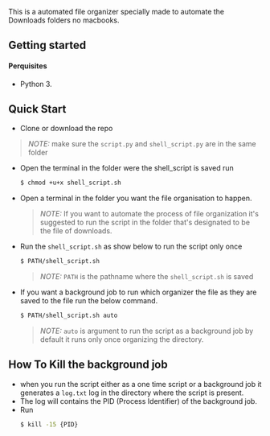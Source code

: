 This is a automated file organizer specially made to automate the Downloads folders no macbooks.

## Getting started

#### Perquisites
- Python 3.

## Quick Start

- Clone or download the repo
> *NOTE:* make sure the `script.py` and `shell_script.py` are in the same folder
- Open the terminal in the folder were the shell_script is saved run
  ```bash
  $ chmod +u+x shell_script.sh
  ```
- Open a terminal in the folder you want the file organisation to happen.<br>
  > *NOTE:* If you want to automate the process of file organization it's suggested to run the script in the folder that's designated to be the file of downloads.
- Run the `shell_script.sh` as show below to run the script only once<br>
  ```bash 
  $ PATH/shell_script.sh
  ```
  > *NOTE:* `PATH` is the pathname where the `shell_script.sh` is saved
- If you want a background job to run which organizer the file as they are saved to the file run the below command.<br>
  ```bash
  $ PATH/shell_script.sh auto
  ```
  > *NOTE:* `auto` is argument to run the script as a background job by default it runs only once organizing the directory.

## How To Kill the background job

- when you run the script either as a one time script or a background job it generates a `log.txt` log in the directory where the script is present.
- The log will contains the PID (Process Identifier) of the background job.
- Run<br>
  ```bash
  $ kill -15 {PID}
  ```
